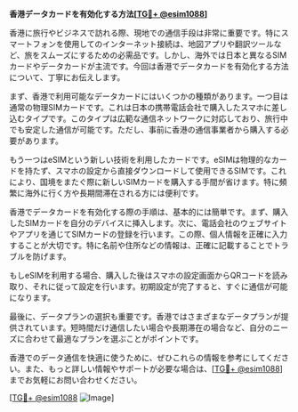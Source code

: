 **香港データカードを有効化する方法[[TG💪+ @esim1088](https://t.me/s/esim1088)]**

香港に旅行やビジネスで訪れる際、現地での通信手段は非常に重要です。特にスマートフォンを使用してのインターネット接続は、地図アプリや翻訳ツールなど、旅をスムーズにするための必需品です。しかし、海外では日本と異なるSIMカードやデータカードが主流です。今回は香港でデータカードを有効化する方法について、丁寧にお伝えします。

まず、香港で利用可能なデータカードにはいくつかの種類があります。一つ目は通常の物理SIMカードです。これは日本の携帯電話会社で購入したスマホに差し込むタイプです。このタイプは広範な通信ネットワークに対応しており、旅行中でも安定した通信が可能です。ただし、事前に香港の通信事業者から購入する必要があります。

もう一つはeSIMという新しい技術を利用したカードです。eSIMは物理的なカードを持たず、スマホの設定から直接ダウンロードして使用できるSIMです。これにより、国境をまたぐ際に新しいSIMカードを購入する手間が省けます。特に頻繁に海外に行く方や長期間滞在される方には便利です。

香港でデータカードを有効化する際の手順は、基本的には簡単です。まず、購入したSIMカードを自分のデバイスに挿入します。次に、電話会社のウェブサイトやアプリを通じてSIMカードの登録を行います。この際、個人情報を正確に入力することが大切です。特に名前や住所などの情報は、正確に記載することでトラブルを防げます。

もしeSIMを利用する場合、購入した後はスマホの設定画面からQRコードを読み取り、それに従って設定を行います。初期設定が完了すると、すぐに通信が可能になります。

最後に、データプランの選択も重要です。香港ではさまざまなデータプランが提供されています。短時間だけ通信したい場合や長期滞在の場合など、自分のニーズに合わせて最適なプランを選ぶことがポイントです。

香港でのデータ通信を快適に使うために、ぜひこれらの情報を参考にしてください。また、もっと詳しい情報やサポートが必要な場合は、[[TG💪+ @esim1088](https://t.me/s/esim1088)]までお気軽にお問い合わせください。

[[TG💪+ @esim1088](https://t.me/s/esim1088) ![Image](https://i.postimg.cc/Y0z9fWf4/image.png)]